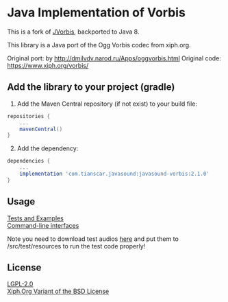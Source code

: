 # Java Implementation of Vorbis
This is a fork of [JVorbis](https://github.com/consulo/jvorbis), backported to Java 8.

This library is a Java port of the Ogg Vorbis codec from xiph.org.

Original port: by http://dmilvdv.narod.ru/Apps/oggvorbis.html
Original code: https://www.xiph.org/vorbis/

## Add the library to your project (gradle)
1. Add the Maven Central repository (if not exist) to your build file:
```groovy
repositories {
    ...
    mavenCentral()
}
```

2. Add the dependency:
```groovy
dependencies {
    ...
    implementation 'com.tianscar.javasound:javasound-vorbis:2.1.0'
}
```

## Usage
[Tests and Examples](/src/test/java/com/github/axet/jvorbis/test)  
[Command-line interfaces](/src/test/java/com/github/axet/jvorbis/cli)

Note you need to download test audios [here](https://github.com/Tianscar/fbodemo1) and put them to /src/test/resources to run the test code properly!

## License
[LGPL-2.0](/LICENSE.LGPL-2.0)  
[Xiph.Org Variant of the BSD License](/LICENSE.Xiph)
